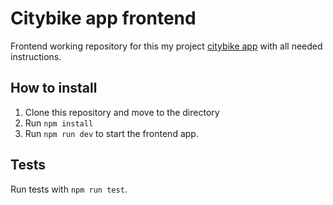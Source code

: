 # Citybike app frontend
Frontend working repository for this my project [citybike app](https://github.com/Niosni/citybike-backend) with all needed instructions.

## How to install
1. Clone this repository and move to the directory
2. Run `npm install`
3. Run `npm run dev` to start the frontend app.

## Tests
Run tests with `npm run test`.
